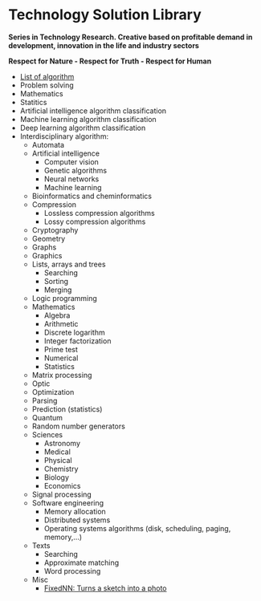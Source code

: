 # Technology Solution Library 
__Series in Technology Research. Creative based on profitable demand in development, innovation in the life and industry sectors__

__Respect for Nature - Respect for Truth - Respect for Human__

+ [List of algorithm](https://en.wikipedia.org/wiki/List_of_algorithms)
+ Problem solving
+ Mathematics
+ Statitics
+ Artificial intelligence algorithm classification
+ Machine learning algorithm classification
+ Deep learning algorithm classification
+ Interdisciplinary algorithm:
  + Automata
  + Artificial intelligence
    + Computer vision
    + Genetic algorithms
    + Neural networks
    + Machine learning
  + Bioinformatics and cheminformatics
  + Compression
    + Lossless compression algorithms
    + Lossy compression algorithms
  + Cryptography
  + Geometry
  + Graphs
  + Graphics
  + Lists, arrays and trees
    + Searching
    + Sorting
    + Merging
  + Logic programming
  + Mathematics
    + Algebra
    + Arithmetic
    + Discrete logarithm
    + Integer factorization
    + Prime test
    + Numerical
    + Statistics
  + Matrix processing
  + Optic
  + Optimization
  + Parsing
  + Prediction (statistics)
  + Quantum
  + Random number generators
  + Sciences
    + Astronomy
    + Medical
    + Physical 
    + Chemistry 
    + Biology 
    + Economics 
  + Signal processing
  + Software engineering
    + Memory allocation
    + Distributed systems
    + Operating systems algorithms (disk, scheduling, paging, memory,...)
  + Texts
    + Searching
    + Approximate matching
    + Word processing
  + Misc
    + [FixedNN: Turns a sketch into a photo](http://www.cs.cmu.edu/~aayushb/pixelNN/) 



